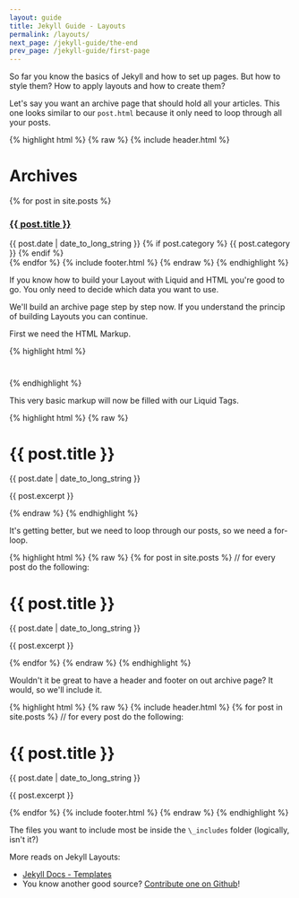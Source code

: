 ```yaml
---
layout: guide
title: Jekyll Guide - Layouts
permalink: /layouts/
next_page: /jekyll-guide/the-end
prev_page: /jekyll-guide/first-page
---
```


So far you know the basics of Jekyll and how to set up pages. But how to style them? How to apply layouts and how to create them? 

Let's say you want an archive page that should hold all your articles. This one looks similar to our `post.html` because it only need to loop through all your posts.

{% highlight html %}
{% raw %}
{% include header.html %}

<h1>Archives</h1>
{% for post in site.posts %}
    <div class="latest-posts__single-post--archive">
        <h3><a href="{{post.url}}">{{ post.title }}</a></h3>
        <time class="article__date-time" pubdate="{{ post.date | date_to_rfc822 }}">{{ post.date | date_to_long_string }}</time> 
        {% if post.category %} 
           <span class="article__category">{{ post.category }}</span>
        {% endif %}
    </div>
{% endfor %}
{% include footer.html %}
{% endraw %}
{% endhighlight %}

If you know how to build your Layout with Liquid and HTML you're good to go. You only need to decide which data you want to use.

We'll build an archive page step by step now. If you understand the princip of building Layouts you can continue.

First we need the HTML Markup.

{% highlight html %}
<div class="article">
  <h1 class="headline"></h1>
  <time class="date"></time>
  <p class="excerpt"></p>
</div>
{% endhighlight %}

This very basic markup will now be filled with our Liquid Tags.


{% highlight html %}
{% raw %}
<div class="article">
  <h1 class="headline">{{ post.title }}</h1>
  <time class="date"> {{ post.date | date_to_long_string }}</time> <!-- Outputs 09. August 2013 for example -->
  <p class="excerpt">{{ post.excerpt }}</p>
</div>
{% endraw %}
{% endhighlight %}

It's getting better, but we need to loop through our posts, so we need a for-loop.

{% highlight html %}
{% raw %} 
{% for post in site.posts %} // for every post do the following: 
<div class="article">
  <h1 class="headline">{{ post.title }}</h1>
  <time class="date"> {{ post.date | date_to_long_string }}</time> <!-- Outputs 09. August 2013 for example -->
  <p class="excerpt">{{ post.excerpt }}</p>
</div>
{% endfor %}
{% endraw %}
{% endhighlight %}

Wouldn't it be great to have a header and footer on out archive page? It would, so we'll include it.

{% highlight html %}
{% raw %} 
{% include header.html %}
{% for post in site.posts %} // for every post do the following: 
<div class="article">
  <h1 class="headline">{{ post.title }}</h1>
  <time class="date"> {{ post.date | date_to_long_string }}</time> <!-- Outputs 09. August 2013 for example -->
  <p class="excerpt">{{ post.excerpt }}</p>
</div>
{% endfor %}
{% include footer.html %}
{% endraw %}
{% endhighlight %}

The files you want to include most be inside the `\_includes` folder (logically, isn't it?)

More reads on Jekyll Layouts:

- [Jekyll Docs - Templates](http://jekyllrb.com/docs/templates/)
- You know another good source? [Contribute one on Github](https://github.com/kevingimbel/kevingimbel.github.io/pulls)!